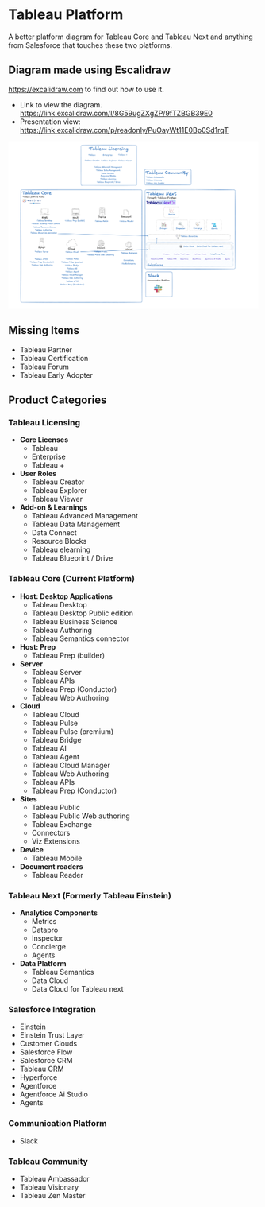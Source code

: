 # Tableau Platform
A better platform diagram for Tableau Core and Tableau Next and anything from Salesforce that touches these two platforms.

## Diagram made using Escalidraw
https://excalidraw.com to find out how to use it. 

 - Link to view the diagram. https://link.excalidraw.com/l/8G59ugZXgZP/9fTZBGB39E0 
 - Presentation view: https://link.excalidraw.com/p/readonly/PuOayWt11E0Bp0Sd1rqT

![Tableau Platform Diagram](./diagram.png)

## Missing Items 

- Tableau Partner
- Tableau Certification
- Tableau Forum
- Tableau Early Adopter

## Product Categories

### Tableau Licensing
- **Core Licenses**
  - Tableau
  - Enterprise
  - Tableau +
- **User Roles**
  - Tableau Creator
  - Tableau Explorer
  - Tableau Viewer
- **Add-on & Learnings**
  - Tableau Advanced Management
  - Tableau Data Management
  - Data Connect
  - Resource Blocks
  - Tableau elearning
  - Tableau Blueprint / Drive

### Tableau Core (Current Platform)
- **Host: Desktop Applications**
  - Tableau Desktop
  - Tableau Desktop Public edition
  - Tableau Business Science
  - Tableau Authoring
  - Tableau Semantics connector
- **Host: Prep**
  - Tableau Prep (builder)
- **Server**
  - Tableau Server
  - Tableau APIs
  - Tableau Prep (Conductor)
  - Tableau Web Authoring
- **Cloud**
  - Tableau Cloud
  - Tableau Pulse
  - Tableau Pulse (premium)
  - Tableau Bridge
  - Tableau AI
  - Tableau Agent
  - Tableau Cloud Manager
  - Tableau Web Authoring
  - Tableau APIs
  - Tableau Prep (Conductor)
- **Sites**
  - Tableau Public
  - Tableau Public Web authoring
  - Tableau Exchange
  - Connectors
  - Viz Extensions
- **Device**
  - Tableau Mobile
- **Document readers**
  - Tableau Reader

### Tableau Next (Formerly Tableau Einstein)
- **Analytics Components**
  - Metrics
  - Datapro
  - Inspector
  - Concierge
  - Agents
- **Data Platform**
  - Tableau Semantics
  - Data Cloud
  - Data Cloud for Tableau next

### Salesforce Integration
- Einstein
- Einstein Trust Layer
- Customer Clouds
- Salesforce Flow
- Salesforce CRM
- Tableau CRM
- Hyperforce
- Agentforce
- Agentforce Ai Studio
- Agents

### Communication Platform
- Slack

### Tableau Community
- Tableau Ambassador
- Tableau Visionary
- Tableau Zen Master
